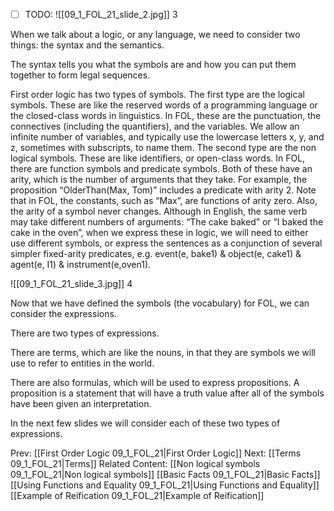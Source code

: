 ﻿- [ ] TODO:
![[09_1_FOL_21_slide_2.jpg]]
3

When we talk about a logic, or any language, we need to consider two things: the syntax and the semantics.

The syntax tells you what the symbols are and how you can put them together to form legal sequences.

First order logic has two types of symbols.
The first type are the logical symbols. These are like the reserved words of a programming language or the closed-class words in linguistics. In FOL, these are the punctuation, the connectives (including the quantifiers), and the variables. We allow an infinite number of variables, and typically use the lowercase letters x, y, and z, sometimes with subscripts, to name them.
The second type are the non logical symbols. These are like identifiers, or open-class words. In FOL, there are function symbols and predicate symbols. Both of these have an arity, which is the number of arguments that they take. For example, the proposition “OlderThan(Max, Tom)”  includes a predicate with arity 2. Note that in FOL, the constants, such as “Max”, are functions of arity zero. Also, the arity of a symbol never changes. Although in English, the same verb may take different numbers of arguments: “The cake baked” or “I baked the cake in the oven”, when we express these in logic, we will need to either use different symbols, or express the sentences as a conjunction of several simpler fixed-arity predicates, e.g.  event(e, bake1) & object(e, cake1) & agent(e, I1) & instrument(e,oven1).

![[09_1_FOL_21_slide_3.jpg]]
4


Now that we have defined the symbols (the vocabulary) for FOL,  we can consider the expressions.

There are two types of expressions.

There are  terms, which are like the nouns, in that they are symbols we will use to refer to entities in the world. 

There are also formulas, which will be used to express  propositions. A proposition is a statement that will have a truth value after all of the symbols have been given an interpretation.

In the next few slides we will consider each of these two types of expressions.



Prev: [[First Order Logic 09_1_FOL_21|First Order Logic]]
Next: [[Terms 09_1_FOL_21|Terms]]
Related Content:
[[Non logical symbols 09_1_FOL_21|Non logical symbols]]
[[Basic Facts 09_1_FOL_21|Basic Facts]]
[[Using Functions and Equality 09_1_FOL_21|Using Functions and Equality]]
[[Example of Reification 09_1_FOL_21|Example of Reification]]